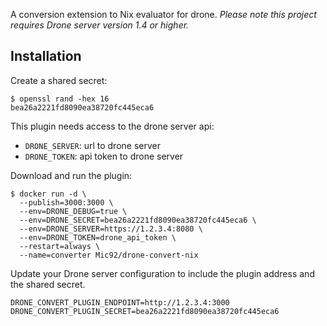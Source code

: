 A conversion extension to Nix evaluator for drone. _Please note this project requires Drone server version 1.4 or higher._

## Installation

Create a shared secret:

```console
$ openssl rand -hex 16
bea26a2221fd8090ea38720fc445eca6
```

This plugin needs access to the drone server api:
- `DRONE_SERVER`: url to drone server
- `DRONE_TOKEN`: api token to drone server

Download and run the plugin:

```console
$ docker run -d \
  --publish=3000:3000 \
  --env=DRONE_DEBUG=true \
  --env=DRONE_SECRET=bea26a2221fd8090ea38720fc445eca6 \
  --env=DRONE_SERVER=https://1.2.3.4:8080 \
  --env=DRONE_TOKEN=drone_api_token \
  --restart=always \
  --name=converter Mic92/drone-convert-nix
```

Update your Drone server configuration to include the plugin address and the shared secret.

```text
DRONE_CONVERT_PLUGIN_ENDPOINT=http://1.2.3.4:3000
DRONE_CONVERT_PLUGIN_SECRET=bea26a2221fd8090ea38720fc445eca6
